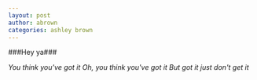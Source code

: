 ```yaml
---
layout: post
author: abrown
categories: ashley brown
---
```


###Hey ya###


*You think you've got it
Oh, you think you've got it
But got it just don't get it*
